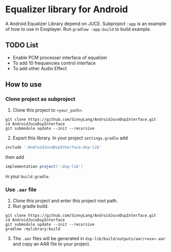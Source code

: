 # Equalizer library for Android 

A Android Equalizer Library depend on JUCE.
Subproject `:app` is an example of how to use in Exoplayer. Run `gradlew :app:build` to build example.  

## TODO List
 - Enable PCM processer interface of equalizer
 - To add 10 frequencies control interface
 - To add other Audio Effect

## How to use

### Clone project as subproject
1. Clone this project to `<your_path>`.
```shell
git clone https://github.com/SinnyLang/AndroidJuceDspInterface.git
cd AndroidJuceDspInterface
git submodule update --init --recursive
```

2. Export this library. In your project `settings.gradle` add
```groovy
include ':AndroidJuceDspInterface:dsp-lib'
```
then add 
```groovy
implementation project(':dsp-lib')
```
in your `build.gradle`. 

### Use `.aar` file
1. Clone this project and enter this project root path.
2. Run gradle build. 
```shell
git clone https://github.com/SinnyLang/AndroidJuceDspInterface.git
cd AndroidJuceDspInterface
git submodule update --init --recursive
gradlew :mylibrary:build
```
3. The `.aar` files will be generated in `dsp-lib/build/outputs/aar/<xxx>.aar` and copy an AAR file to your project.